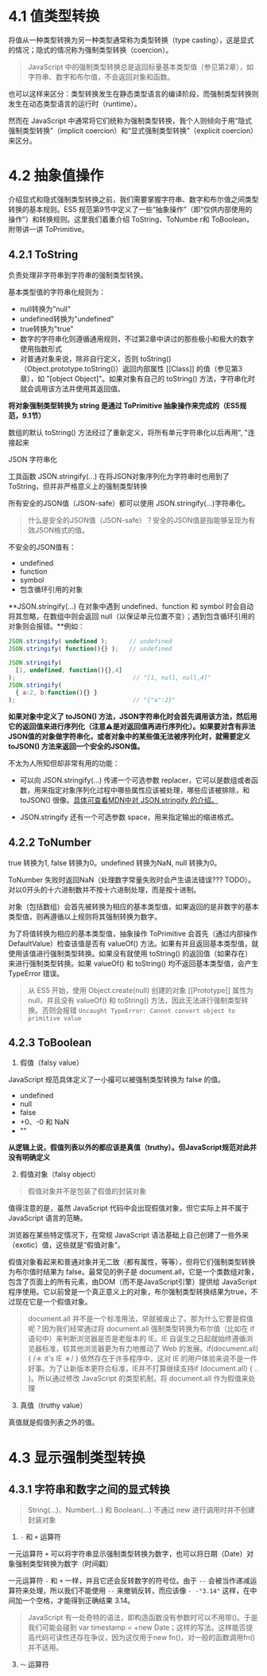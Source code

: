 # 4.1 值类型转换

将值从一种类型转换为另一种类型通常称为类型转换（type casting），这是显式的情况；隐式的情况称为强制类型转换（coercion）。

> JavaScript 中的强制类型转换总是返回标量基本类型值（参见第2章），如字符串、数字和布尔值，不会返回对象和函数。

也可以这样来区分：类型转换发生在静态类型语言的编译阶段，而强制类型转换则发生在动态类型语言的运行时（runtime）。

然而在 JavaScript 中通常将它们统称为强制类型转换，我个人则倾向于用“隐式强制类型转换”（implicit coercion）和“显式强制类型转换”（explicit coercion）来区分。

# 4.2 抽象值操作

介绍显式和隐式强制类型转换之前，我们需要掌握字符串、数字和布尔值之间类型转换的基本规则。ES5 规范第9节中定义了一些“抽象操作”（即“仅供内部使用的操作”）和转换规则。这里我们着重介绍 ToString、ToNumbe r和 ToBoolean，附带讲一讲 ToPrimitive。

## 4.2.1 ToString

负责处理非字符串到字符串的强制类型转换。

基本类型值的字符串化规则为：
* null转换为"null"
* undefined转换为"undefined"
* true转换为"true"
* 数字的字符串化则遵循通用规则，不过第2章中讲过的那些极小和极大的数字使用指数形式
* 对普通对象来说，除非自行定义，否则 toString()（Object.prototype.toString()）返回内部属性 [[Class]] 的值（参见第3章），如 "[object Object]"。如果对象有自己的 toString() 方法，字符串化时就会调用该方法并使用其返回值。

**将对象强制类型转换为 string 是通过 ToPrimitive 抽象操作来完成的（ES5规范，9.1节）**

数组的默认 toString() 方法经过了重新定义，将所有单元字符串化以后再用", "连接起来

JSON 字符串化

工具函数 JSON.stringify(...) 在将JSON对象序列化为字符串时也用到了 ToString，但并非严格意义上的强制类型转换

所有安全的JSON值（JSON-safe）都可以使用 JSON.stringify(...)字符串化。

> 什么是安全的JSON值（JSON-safe）？安全的JSON值是指能够呈现为有效JSON格式的值。

不安全的JSON值有：

* undefined
* function
* symbol
* 包含循环引用的对象

**JSON.stringify(...) 在对象中遇到 undefined、function 和 symbol 时会自动将其忽略，在数组中则会返回 null（以保证单元位置不变）；遇到包含循环引用的对象则会报错。**例如：

```javascript
JSON.stringify( undefined );      // undefined
JSON.stringify( function(){} );   // undefined

JSON.stringify(
  [1, undefined, function(){},4]
);                                 // "[1, null, null,4]"
JSON.stringify(
  { a:2, b:function(){} }
);                                 // "{"a":2}"
```

**如果对象中定义了 toJSON() 方法，JSON字符串化时会首先调用该方法，然后用它的返回值来进行序列化（注意⚠️是对返回值再进行序列化）。如果要对含有非法JSON值的对象做字符串化，或者对象中的某些值无法被序列化时，就需要定义 toJSON() 方法来返回一个安全的JSON值。**

不太为人所知但却非常有用的功能：

* 可以向 JSON.stringify(...) 传递一个可选参数 replacer，它可以是数组或者函数，用来指定对象序列化过程中哪些属性应该被处理，哪些应该被排除，和 toJSON() 很像。[具体可查看MDN中对 JSON.stringify 的介绍。](https://developer.mozilla.org/zh-CN/docs/Web/JavaScript/Reference/Global_Objects/JSON/stringify)

* JSON.stringify 还有一个可选参数 space，用来指定输出的缩进格式。

## 4.2.2 ToNumber

true 转换为1, false 转换为0。undefined 转换为NaN, null 转换为0。

ToNumber 失败时返回NaN（处理数字常量失败时会产生语法错误??? TODO）。对以0开头的十六进制数并不按十六进制处理，而是按十进制。

对象（包括数组）会首先被转换为相应的基本类型值，如果返回的是非数字的基本类型值，则再遵循以上规则将其强制转换为数字。

为了将值转换为相应的基本类型值，抽象操作 ToPrimitive 会首先（通过内部操作 DefaultValue）检查该值是否有 valueOf() 方法。如果有并且返回基本类型值，就使用该值进行强制类型转换。如果没有就使用 toString() 的返回值（如果存在）来进行强制类型转换。如果 valueOf() 和 toString() 均不返回基本类型值，会产生 TypeError 错误。

> 从 ES5 开始，使用 Object.create(null) 创建的对象 [[Prototype]] 属性为 null，并且没有 valueOf() 和 toString() 方法，因此无法进行强制类型转换。否则会报错 `Uncaught TypeError: Cannot convert object to primitive value`

## 4.2.3 ToBoolean

1. 假值（falsy value）

JavaScript 规范具体定义了一小撮可以被强制类型转换为 false 的值。

* undefined
* null
* false
* +0、-0 和 NaN
* ""

**从逻辑上说，假值列表以外的都应该是真值（truthy）。但JavaScript规范对此并没有明确定义**

2. 假值对象（falsy object）

> 假值对象并不是包装了假值的封装对象

值得注意的是，虽然 JavaScript 代码中会出现假值对象，但它实际上并不属于 JavaScript 语言的范畴。

浏览器在某些特定情况下，在常规 JavaScript 语法基础上自己创建了一些外来（exotic）值，这些就是“假值对象”。

假值对象看起来和普通对象并无二致（都有属性，等等），但将它们强制类型转换为布尔值时结果为 false。最常见的例子是 document.all，它是一个类数组对象，包含了页面上的所有元素，由DOM（而不是JavaScript引擎）提供给 JavaScript 程序使用。它以前曾是一个真正意义上的对象，布尔强制类型转换结果为true，不过现在它是一个假值对象。

> document.all 并不是一个标准用法，早就被废止了。那为什么它要是假值呢？因为我们经常通过将 document.all 强制类型转换为布尔值（比如在 if 语句中）来判断浏览器是否是老版本的 IE。IE 自诞生之日起就始终遵循浏览器标准，较其他浏览器更为有力地推动了 Web 的发展。if(document.all) { /＊ it's IE ＊/ } 依然存在于许多程序中，这对 IE 的用户体验来说不是一件好事。为了让新版本更符合标准，IE并不打算继续支持if (document.all) { .. }。所以通过修改 JavaScript 的类型机制，将 document.all 作为假值来处理

3. 真值（truthy value）

真值就是假值列表之外的值。

# 4.3 显示强制类型转换

## 4.3.1 字符串和数字之间的显式转换

> String(...)、Number(...) 和 Boolean(...) 不通过 new 进行调用时并不创建封装对象

1. `-` 和 `+` 运算符

一元运算符 `+` 可以将字符串显示强制类型转换为数字，也可以将日期（Date）对象强制类型转换为数字（时间戳）

一元运算符 `-` 和 `+` 一样，并且它还会反转数字的符号位。由于 `--` 会被当作递减运算符来处理，所以我们不能使用 `--` 来撤销反转，而应该像 `- -"3.14"` 这样，在中间加一个空格，才能得到正确结果 3.14。

> JavaScript 有一处奇特的语法，即构造函数没有参数时可以不用带()。于是我们可能会碰到 var timestamp = +new Date；这样的写法。这样能否提高代码可读性还存在争议，因为这仅用于new fn()，对一般的函数调用fn()并不适用。

3. `～` 运算符

